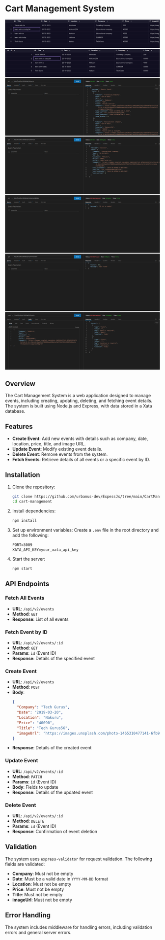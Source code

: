 # Cart Management System

![alt text](CartManagement/image.png)
![alt text](CartManagement/image-1.png) 
![alt text](CartManagement/image-2.png) 
![alt text](CartManagement/image-3.png) 
![alt text](CartManagement/image-4.png) 
![alt text](CartManagement/image-5.png) 
![alt text](CartManagement/image-6.png) 

## Overview

The Cart Management System is a web application designed to manage events, including creating, updating, deleting, and fetching event details. The system is built using Node.js and Express, with data stored in a Xata database.

## Features

- **Create Event**: Add new events with details such as company, date, location, price, title, and image URL.
- **Update Event**: Modify existing event details.
- **Delete Event**: Remove events from the system.
- **Fetch Events**: Retrieve details of all events or a specific event by ID.

## Installation

1. Clone the repository:
    ```sh
    git clone https://github.com/urbanus-dev/ExpessJs/tree/main/CartManagement.git
    cd cart-management
    ```

2. Install dependencies:
    ```sh
    npm install
    ```

3. Set up environment variables:
    Create a `.env` file in the root directory and add the following:
    ```env
    PORT=3009
    XATA_API_KEY=your_xata_api_key
    ```

4. Start the server:
    ```sh
    npm start
    ```

## API Endpoints

### Fetch All Events
- **URL**: `/api/v2/events`
- **Method**: `GET`
- **Response**: List of all events

### Fetch Event by ID
- **URL**: `/api/v2/events/:id`
- **Method**: `GET`
- **Params**: `id` (Event ID)
- **Response**: Details of the specified event

### Create Event
- **URL**: `/api/v2/events`
- **Method**: `POST`
- **Body**:
    ```json
    {
      "Company": "Tech Gurus",
      "Date": "2019-03-20",
      "Location": "Nakuru",
      "Price": "40090",
      "Title": "Tech Gurus56",
      "imageUrl": "https://images.unsplash.com/photo-1465310477141-6fb93167a273?ixlib=rb-4.0.3&ixid=MnwxMjA3fDB8MHxwaG90by1wYWdlfHx8fGVufDB8fHx8&auto=format&fit=crop&w=1170&q=80"
    }
    ```
- **Response**: Details of the created event

### Update Event
- **URL**: `/api/v2/events/:id`
- **Method**: `PATCH`
- **Params**: `id` (Event ID)
- **Body**: Fields to update
- **Response**: Details of the updated event

### Delete Event
- **URL**: `/api/v2/events/:id`
- **Method**: `DELETE`
- **Params**: `id` (Event ID)
- **Response**: Confirmation of event deletion

## Validation

The system uses `express-validator` for request validation. The following fields are validated:

- **Company**: Must not be empty
- **Date**: Must be a valid date in `YYYY-MM-DD` format
- **Location**: Must not be empty
- **Price**: Must not be empty
- **Title**: Must not be empty
- **imageUrl**: Must not be empty

## Error Handling

The system includes middleware for handling errors, including validation errors and general server errors.
